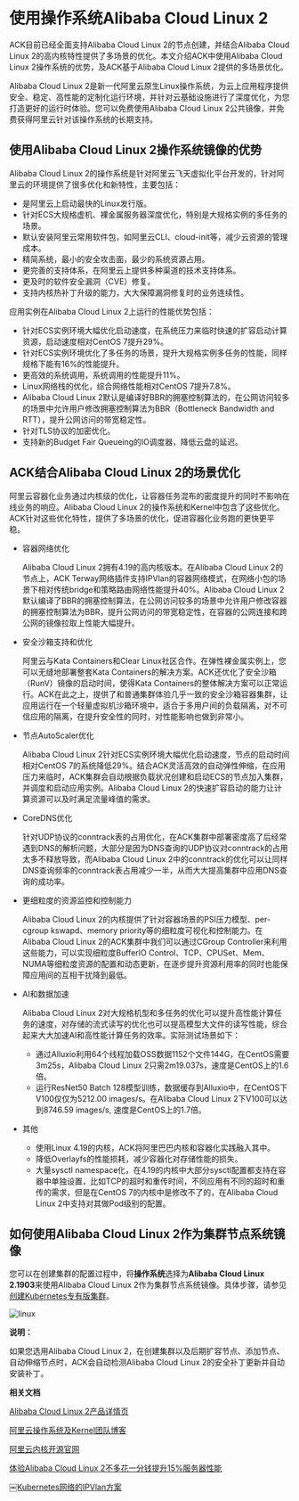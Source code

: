 # 使用操作系统Alibaba Cloud Linux 2

ACK目前已经全面支持Alibaba Cloud Linux 2的节点创建，并结合Alibaba Cloud Linux 2的高内核特性提供了多场景的优化。本文介绍ACK中使用Alibaba Cloud Linux 2操作系统的优势，及ACK基于Alibaba Cloud Linux 2提供的多场景优化。

Alibaba Cloud Linux 2是新一代阿里云原生Linux操作系统，为云上应用程序提供安全、稳定、高性能的定制化运行环境，并针对云基础设施进行了深度优化，为您打造更好的运行时体验。您可以免费使用Alibaba Cloud Linux 2公共镜像，并免费获得阿里云针对该操作系统的长期支持。

## 使用Alibaba Cloud Linux 2操作系统镜像的优势

Alibaba Cloud Linux 2的操作系统是针对阿里云飞天虚拟化平台开发的，针对阿里云的环境提供了很多优化和新特性，主要包括：

-   是阿里云上启动最快的Linux发行版。
-   针对ECS大规格虚机、裸金属服务器深度优化，特别是大规格实例的多任务的场景。
-   默认安装阿里云常用软件包，如阿里云CLI、cloud-init等，减少云资源的管理成本。
-   精简系统，最小的安全攻击面，最少的系统资源占用。
-   更完善的支持体系，在阿里云上提供多种渠道的技术支持体系。
-   更及时的软件安全漏洞（CVE）修复。
-   支持内核热补丁升级的能力，大大保障漏洞修复时的业务连续性。

应用实例在Alibaba Cloud Linux 2上运行的性能优势包括：

-   针对ECS实例环境大幅优化启动速度，在系统压力来临时快速的扩容启动计算资源，启动速度相对CentOS 7提升29%。
-   针对ECS实例环境优化了多任务的场景，提升大规格实例多任务的性能，同样规格下能有16%的性能提升。
-   更高效的系统调用，系统调用的性能提升11%。
-   Linux网络栈的优化，综合网络性能相对CentOS 7提升7.8%。
-   Alibaba Cloud Linux 2默认是编译好BBR的拥塞控制算法的，在公网访问较多的场景中允许用户修改拥塞控制算法为BBR（Bottleneck Bandwidth and RTT），提升公网访问的带宽稳定性。
-   针对TLS协议的加密优化。
-   支持新的Budget Fair Queueing的IO调度器，降低云盘的延迟。

## ACK结合Alibaba Cloud Linux 2的场景优化

阿里云容器化业务通过内核级的优化，让容器任务混布的密度提升的同时不影响在线业务的响应。Alibaba Cloud Linux 2的操作系统和Kernel中包含了这些优化。ACK针对这些优化特性，提供了多场景的优化，促进容器化业务跑的更快更平稳。

-   容器网络优化

    Alibaba Cloud Linux 2拥有4.19的高内核版本。在Alibaba Cloud Linux 2的节点上，ACK Terway网络插件支持IPVlan的容器网络模式，在网络小包的场景下相对传统bridge和策略路由网络性能提升40%。Alibaba Cloud Linux 2默认编译了BBR的拥塞控制算法，在公网访问较多的场景中允许用户修改容器的拥塞控制算法为BBR，提升公网访问的带宽稳定性，在容器的公网连接和跨公网的镜像拉取上性能大幅提升。

-   安全沙箱支持和优化

    阿里云与Kata Containers和Clear Linux社区合作。在弹性裸金属实例上，您可以无缝地部署整套Kata Containers的解决方案。ACK还优化了安全沙箱（RunV）镜像的启动时间，使得Kata Containers的整体解决方案可以正常运行。ACK在此之上，提供了和普通集群体验几乎一致的安全沙箱容器集群，让应用运行在一个轻量虚拟机沙箱环境中，适合于多用户间的负载隔离，对不可信应用的隔离，在提升安全性的同时，对性能影响也做到非常小。

-   节点AutoScaler优化

    Alibaba Cloud Linux 2针对ECS实例环境大幅优化启动速度，节点的启动时间相对CentOS 7的系统降低29%。结合ACK灵活高效的自动弹性伸缩，在应用压力来临时，ACK集群会自动根据负载状况创建和启动ECS的节点加入集群，并调度和启动应用实例。Alibaba Cloud Linux 2的快速扩容启动的能力让计算资源可以及时满足流量峰值的需求。

-   CoreDNS优化

    针对UDP协议的conntrack表的占用优化，在ACK集群中部署密度高了后经常遇到DNS的解析问题，大部分是因为DNS查询的UDP协议对conntrack的占用太多不释放导致，而Alibaba Cloud Linux 2中的conntrack的优化可以让同样DNS查询频率的conntrack表占用减少一半，从而大大提高集群中应用DNS查询的成功率。

-   更细粒度的资源监控和控制能力

    Alibaba Cloud Linux 2的内核提供了针对容器场景的PSI压力模型、per-cgroup kswapd、memory priority等的细粒度可视化和控制能力。在Alibaba Cloud Linux 2的ACK集群中我们可以通过CGroup Controller来利用这些能力，可以实现细粒度BufferIO Control、TCP、CPUSet、Mem、NUMA等细粒度资源的配置和动态更新，在逐步提升资源利用率的同时也能保障应用间的互相干扰降到最低。

-   AI和数据加速

    Alibaba Cloud Linux 2对大规格机型和多任务的优化可以提升高性能计算任务的速度，对存储的流式读写的优化也可以提高模型大文件的读写性能，综合起来大大加速AI和高性能计算任务的效率。实际测试场景如下：

    -   通过Alluxio利用64个线程加载OSS数据1152个文件144G，在CentOS需要3m25s，Alibaba Cloud Linux 2只需2m19.037s，速度是CentOS上的1.6倍。
    -   运行ResNet50 Batch 128模型训练，数据缓存到Alluxio中，在CentOS下V100仅仅为5212.00 images/s。在Alibaba Cloud Linux 2下V100可以达到8746.59 images/s, 速度是CentOS上的1.7倍。
-   其他
    -   使用Linux 4.19的内核，ACK将阿里巴巴内核和容器化实践融入其中。
    -   降低Overlayfs的性能损耗，减少容器化对存储性能的损失。
    -   大量sysctl namespace化，在4.19的内核中大部分sysctl配置都支持在容器中单独设置，比如TCP的超时和重传时间，不同应用有不同的超时和重传的需求，但是在CentOS 7的内核中是修改不了的，在Alibaba Cloud Linux 2中支持对其做Pod级别的配置。

## 如何使用Alibaba Cloud Linux 2作为集群节点系统镜像

您可以在创建集群的配置过程中，将**操作系统**选择为**Alibaba Cloud Linux 2.1903**来使用Alibaba Cloud Linux 2作为集群节点系统镜像。具体步骤，请参见[创建Kubernetes专有版集群](/cn.zh-CN/Kubernetes集群用户指南/集群/创建集群/创建Kubernetes专有版集群.md)。

![linux](https://static-aliyun-doc.oss-accelerate.aliyuncs.com/assets/img/zh-CN/6647452061/p96758.png)

**说明：**

如果您选用Alibaba Cloud Linux 2，在创建集群以及后期扩容节点、添加节点、自动伸缩节点时，ACK会自动检测Alibaba Cloud Linux 2的安全补丁更新并自动安装补丁。

**相关文档**  


[Alibaba Cloud Linux 2产品详情页](https://www.aliyun.com/product/alinux)

[阿里云操作系统及Kernel团队博客](https://kernel.taobao.org/)

[阿里云内核开源官网](https://alibaba.github.io/cloud-kernel/)

[体验Alibaba Cloud Linux 2不多花一分钱提升15%服务器性能](https://yq.aliyun.com/articles/701433)

[￼Kubernetes网络的IPVlan方案](https://kernel.taobao.org/2019/11/ipvlan-for-kubernete-net/)

